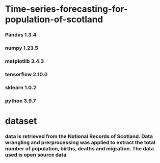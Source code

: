 # Time-series-forecasting-for-population-of-scotland
### Pandas 1.3.4
### numpy 1.23.5
### matplotlib 3.4.3
### tensorflow 2.10.0
### sklearn 1.0.2
### python 3.9.7

# dataset
### data is retrieved from the National Records of Scotland. Data wrangling and prerprocessing was applied to extract the total number of population, births, deaths and migration. The data used is open source data
